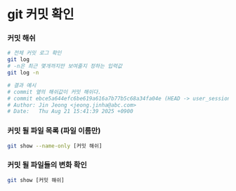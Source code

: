 # git 커밋 확인


### 커밋 해쉬 

``` bash
# 전체 커밋 로그 확인
git log 
# -n은 최근 몇개까지만 보여줄지 정하는 입력값
git log -n 

# 결과 예시
# commit 옆의 해쉬값이 커밋 해쉬다.
# commit ebce5a644efc6be619a616a7b77b5c68a34fa04e (HEAD -> user_session)
# Author: Jin Jeong <jeong.jinha@abc.com>
# Date:   Thu Aug 21 15:41:39 2025 +0900
```

### 커밋 될 파일 목록 (파일 이름만)

``` bash
git show --name-only [커밋 해쉬]
```

### 커밋 될 파일들의 변화 확인

``` bash
git show [커밋 해쉬]
``` 

